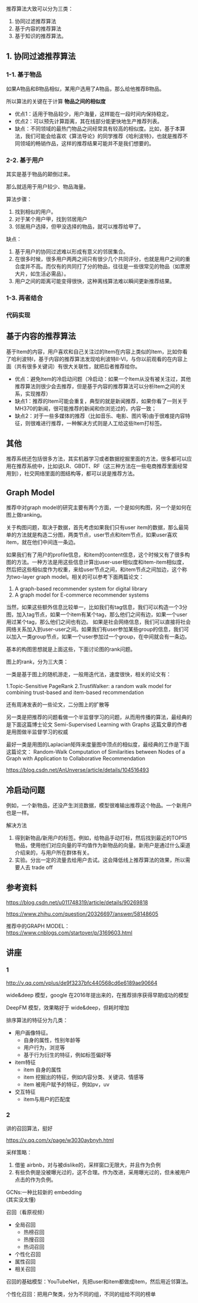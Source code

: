 推荐算法大致可以分为三类：
1. 协同过滤推荐算法
2. 基于内容的推荐算法
3. 基于知识的推荐算法。

## 1. 协同过滤推荐算法
### 1-1. 基于物品
如果A物品和B物品相似，某用户选用了A物品，那么给他推荐B物品。

所以算法的关键在于计算 **物品之间的相似度**


- 优点1：适用于物品较少，用户海量，这样能在一段时间内保持稳定。
- 优点2：可以预先计算距离，其在线部分能更快地生产推荐列表。
- 缺点：不同领域的最热门物品之间经常具有较高的相似度。比如，基于本算法，我们可能会给喜欢《算法导论》的同学推荐《哈利波特》，也就是推荐不同领域的畅销作品，这样的推荐结果可能并不是我们想要的。

### 2-2. 基于用户
其实是基于物品的颠倒过来。

那么就适用于用户较少、物品海量。

算法步骤：
1. 找到相似的用户。
2. 对于某个用户甲，找到邻居用户
3. 邻居用户选择，但甲没选择的物品，就可以推荐给甲了。


缺点：
1. 基于用户的协同过滤难以形成有意义的邻居集合。
2. 在很多时候，很多用户两两之间只有很少几个共同评分，也就是用户之间的重合度并不高。而仅有的共同打了分的物品，往往是一些很常见的物品（如票房大片，如生活必需品）。
3. 用户之间的距离可能变得很快，这种离线算法难以瞬间更新推荐结果。

### 1-3. 两者结合

### 代码实现




## 基于内容的推荐算法
基于Item的内容，用户喜欢和自己关注过的Item在内容上类似的Item，比如你看了哈利波特I，基于内容的推荐算法发现哈利波特II-VI，与你以前观看的在内容上面（共有很多关键词）有很大关联性，就把后者推荐给你。

- 优点：避免Item的冷启动问题（冷启动：如果一个Item从没有被关注过，其他推荐算法则很少会去推荐，但是基于内容的推荐算法可以分析Item之间的关系，实现推荐）
- 缺点1：推荐的Item可能会重复，典型的就是新闻推荐，如果你看了一则关于MH370的新闻，很可能推荐的新闻和你浏览过的，内容一致；
- 缺点2：对于一些多媒体的推荐（比如音乐、电影、图片等)由于很难提内容特征，则很难进行推荐，一种解决方式则是人工给这些Item打标签。

## 其他
推荐系统还包括很多方法，其实机器学习或者数据挖掘里面的方法，很多都可以应用在推荐系统中，比如说LR、GBDT、RF（这三种方法在一些电商推荐里面经常用到），社交网络里面的图结构等，都可以说是推荐方法。

## Graph Model

推荐中对graph model的研究主要有两个方面，一个是如何构图，另一个是如何在图上做ranking。

关于构图问题，取决于数据，首先考虑如果我们只有user item的数据，那么最简单的方法就是构造二分图，两类节点，user节点和item节点，如果user喜欢item，就在他们中间连一条边。

如果我们有了用户的profile信息，和item的content信息，这个时候又有了很多构图的方法。一种方法是用这些信息计算出user-user相似度和item-item相似度，然后把这些相似度作为权重，来给user节点之间，和item节点之间加边，这个称为two-layer graph model。相关的可以参考下面两篇论文：
1. A graph-based recommender system for digital library
2. A graph model for E-commerce recommender systems

当然，如果这些额外信息比较单一，比如我们有tag信息，我们可以构造一个3分图，加入tag节点，如果一个item有某个tag，那么他们之间有边，如果一个user用过某个tag，那么他们之间也有边。 如果是社会网络信息，我们可以直接将社会网络关系加入到user-user之间。如果我们有user参加某些group的信息，我们可以加入一类group节点，如果一个user参加过一个group，在中间就会有一条边。

基本的构图思想就是上面这些，下面讨论图的rank问题。

图上的rank，分为三大类：

一类是基于图上的随机游走，一般用迭代法，速度很快，相关的论文有：

1.Topic-Sensitive PageRank
2.TrustWalker: a random walk model for combining trust-based and item-based recommendation

还有周涛发表的一些论文，二分图上的扩散等

另一类是把推荐的问题看做一个半监督学习的问题，从而用传播的算法，最经典的是下面这篇博士论文
Semi-Supervised Learning with Graphs
这篇文章的作者是用图做半监督学习的权威

最好一类是用图的Laplacian矩阵来度量图中顶点的相似度，最经典的工作是下面这篇论文：
Random-Walk Computation of Similarities between Nodes of a Graph with Application to Collaborative Recommendation


https://blog.csdn.net/AnUnverse/article/details/104516493

## 冷启动问题
例如，一个新物品，还没产生浏览数据，模型很难输出推荐这个物品。一个新用户也是一样。  

解决方法
1. 得到新物品/新用户的标签。例如，给物品手动打标，然后找到最近的TOP15物品，使用他们对应向量的平均值作为新物品的向量。新用户是通过什么渠道介绍来的，与用户所在群体有关。
2. 实验。分出一定的流量去给用户去试。这会降低线上推荐算法的效果，所以需要人去 trade off


## 参考资料
https://blog.csdn.net/u011748319/article/details/90269818

https://www.zhihu.com/question/20326697/answer/58148605

推荐中的GRAPH MODEL：https://www.cnblogs.com/startover/p/3169603.html


## 讲座

### 1
http://v.qq.com/vplus/de9f3237bfc440568cd6e6189ae90664

wide&deep 模型，google 在2016年提出来的，在推荐排序获得早期成功的模型

DeepFM 模型，效果略好于 wide&deep，但耗时增加


排序算法的特征分为几类：
- 用户画像特征。
  - 自身的属性，性别年龄等
  - 用户行为，浏览等
  - 基于行为衍生的特征，例如标签偏好等
- item特征
  - item 自身的属性
  - item 挖掘出的特征，例如内容分类、关键词、情感等
  - item 被用户赋予的特征，例如pv，uv
- 交互特征
  - item与用户的匹配度


### 2
讲的召回算法，挺好

https://v.qq.com/x/page/w3030aybnyh.html

采样策略：
1. 借鉴 airbnb，对与被dislike的，采样窗口无限大，并且作为负例
2. 有些负例是没被曝光过的，这不合理。作为改进，采用曝光过的，但未被用户点击的作为负例。


GCNs:一种比较新的 embedding  
(其实没太懂)

召回（看原视频）
- 全局召回
  - 热榜召回
  - 热搜召回
  - 热词召回
- 个性化召回
- 属性召回
- 相关召回

召回的基础模型：YouTubeNet，先把user和item都做成item，然后用近邻算法。

个性化召回：把用户聚类，分为不同的组，不同的组给不同的榜单
